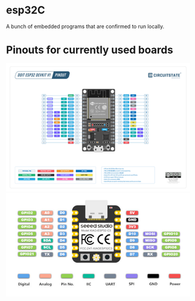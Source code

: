 # esp32C
 A bunch of embedded programs that are confirmed to run locally.
# Pinouts for currently used boards
![ESP32 Devkit V1](/PinoutConfig/ESP32-DevKit-V1-Pinout-Diagram.png)
![ESP32C3 Xiao](/PinoutConfig/xiao_esp32c3_pinout.jpg)
